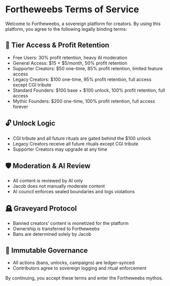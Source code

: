 # Fortheweebs Terms of Service

Welcome to Fortheweebs, a sovereign platform for creators. By using this platform, you agree to the following legally binding terms:

## 🧙 Tier Access & Profit Retention
- Free Users: 30% profit retention, heavy AI moderation
- General Access: $15 + $5/month, 50% profit retention
- Supporter Creators: $50 one-time, 85% profit retention, limited feature access
- Legacy Creators: $100 one-time, 95% profit retention, full access except CGI tribute
- Standard Founders: $100 base + $100 unlock, 100% profit retention, full access
- Mythic Founders: $200 one-time, 100% profit retention, full access forever

## 🔓 Unlock Logic
- CGI tribute and all future rituals are gated behind the $100 unlock
- Legacy Creators receive all future rituals except CGI tribute
- Supporter Creators may upgrade at any time

## 🛡️ Moderation & AI Review
- All content is reviewed by AI only
- Jacob does not manually moderate content
- AI council enforces sealed boundaries and logs violations

## 🪦 Graveyard Protocol
- Banned creators’ content is monetized for the platform
- Ownership is transferred to Fortheweebs
- Bans are determined solely by Jacob

## 📜 Immutable Governance
- All actions (bans, unlocks, campaigns) are ledger-synced
- Contributors agree to sovereign logging and ritual enforcement

By continuing, you accept these terms and enter the Fortheweebs mythos.
